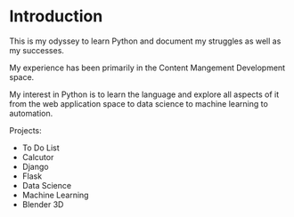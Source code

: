 # Introduction
This is my odyssey to learn Python and document my struggles as well as my successes.

My experience has been primarily in the Content Mangement Development space.

My interest in Python is to learn the language and explore all aspects of it from the web application space to data science to machine learning to automation.

Projects:
<ul>
  <li>To Do List</li>
  <li>Calcutor</li>
  <li>Django</li>
  <li>Flask</li>
  <li>Data Science</li>
  <li>Machine Learning</li>
  <li>Blender 3D</li>
</ul>
